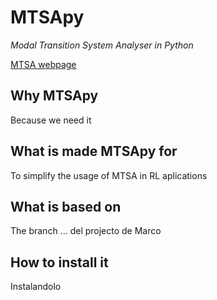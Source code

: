 # MTSApy #

*Modal Transition System Analyser in Python*

[MTSA webpage](http://mtsa.dc.uba.ar/)

## Why MTSApy ##

Because we need it

## What is made MTSApy for ##

To simplify the usage of MTSA in RL aplications

## What is based on ##

The branch  ... del projecto de Marco

## How to install it ##

Instalandolo

[//]: <> (TODO: Terminar de completar este readme)